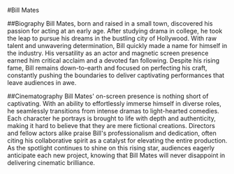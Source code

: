 #Bill Mates

##Biography
Bill Mates, born and raised in a small town, discovered his passion for acting at an early age. After studying drama in college, he took the leap to pursue his dreams in the bustling city of Hollywood. With raw talent and unwavering determination, Bill quickly made a name for himself in the industry. His versatility as an actor and magnetic screen presence earned him critical acclaim and a devoted fan following. Despite his rising fame, Bill remains down-to-earth and focused on perfecting his craft, constantly pushing the boundaries to deliver captivating performances that leave audiences in awe.

##Cinematography
Bill Mates' on-screen presence is nothing short of captivating. With an ability to effortlessly immerse himself in diverse roles, he seamlessly transitions from intense dramas to light-hearted comedies. Each character he portrays is brought to life with depth and authenticity, making it hard to believe that they are mere fictional creations. Directors and fellow actors alike praise Bill's professionalism and dedication, often citing his collaborative spirit as a catalyst for elevating the entire production. As the spotlight continues to shine on this rising star, audiences eagerly anticipate each new project, knowing that Bill Mates will never disappoint in delivering cinematic brilliance.